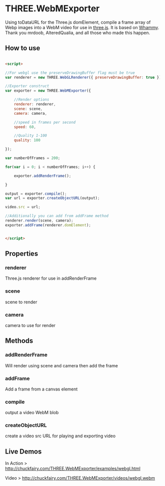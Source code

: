 # THREE.WebMExporter
Using toDataURL for the Three.js domElement, compile a frame array of Webp images into a WebM video for use in [three.js](http://threejs.org). It is based on [Whammy](https://github.com/antimatter15/whammy). Thank you mrdoob, AlteredQualia, and all those who made this happen.

## How to use

```html

<script>

//For webgl use the preserveDrawingBuffer flag must be true
var renderer = new THREE.WebGLRenderer({ preserveDrawingBuffer: true });

//Exporter construct
var exporter = new THREE.WebMExporter({

    //Render options
    renderer: renderer,
    scene: scene,
    camera: camera,

    //speed in frames per second
    speed: 60,

    //Quality 1-100
    quality: 100

});

var numberOfFrames = 200;

for(var i = 0; i < numberOfFrames; i++) {

    exporter.addRenderFrame();

}

output = exporter.compile();
var url = exporter.createObjectURL(output);

video.src = url;

//Additionally you can add from addFrame method
renderer.render(scene, camera);
exporter.addFrame(renderer.domElement);


</script>
```
## Properties

### renderer
Three.js renderer for use in addRenderFrame

### scene
scene to render

### camera
camera to use for render


## Methods

### addRenderFrame
Will render using scene and camera then add the frame

### addFrame
Add a frame from a canvas element

### compile
output a video WebM blob

### createObjectURL
create a video src URL for playing and exporting video

## Live Demos

In Action > http://chuckfairy.com/THREE.WebMExporter/examples/webgl.html

Video > http://chuckfairy.com/THREE.WebMExporter/videos/webgl.webm
